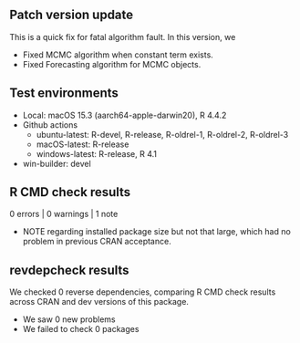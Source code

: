 ## Patch version update

This is a quick fix for fatal algorithm fault.
In this version, we

- Fixed MCMC algorithm when constant term exists.
- Fixed Forecasting algorithm for MCMC objects.

## Test environments

- Local: macOS 15.3 (aarch64-apple-darwin20), R 4.4.2
- Github actions
    - ubuntu-latest: R-devel, R-release, R-oldrel-1, R-oldrel-2, R-oldrel-3
    - macOS-latest: R-release
    - windows-latest: R-release, R 4.1
- win-builder: devel

## R CMD check results

0 errors | 0 warnings | 1 note

* NOTE regarding installed package size but not that large, which had no problem in previous CRAN acceptance.

## revdepcheck results

We checked 0 reverse dependencies, comparing R CMD check results across CRAN and dev versions of this package.

 * We saw 0 new problems
 * We failed to check 0 packages
